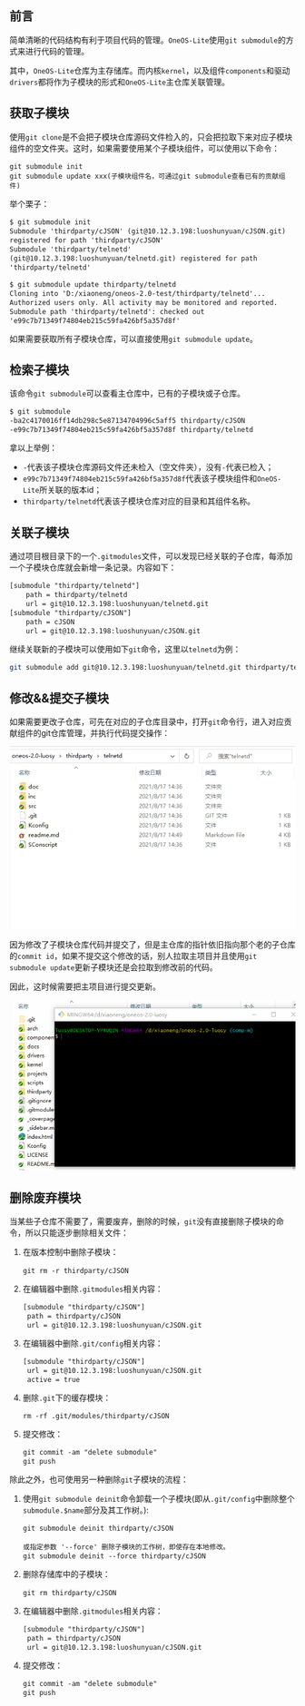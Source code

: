 ## 前言

简单清晰的代码结构有利于项目代码的管理。`OneOS-Lite`使用`git submodule`的方式来进行代码的管理。

其中，`OneOS-Lite`仓库为主存储库。而内核`kernel`，以及组件`components`和驱动`drivers`都将作为子模块的形式和`OneOS-Lite`主仓库关联管理。

## 获取子模块

使用`git clone`是不会把子模块仓库源码文件检入的，只会把拉取下来对应子模块组件的空文件夹。这时，如果需要使用某个子模块组件，可以使用以下命令：

```
git submodule init
git submodule update xxx(子模块组件名，可通过git submodule查看已有的贡献组件)
```

举个栗子：

```
$ git submodule init
Submodule 'thirdparty/cJSON' (git@10.12.3.198:luoshunyuan/cJSON.git) registered for path 'thirdparty/cJSON'
Submodule 'thirdparty/telnetd' (git@10.12.3.198:luoshunyuan/telnetd.git) registered for path 'thirdparty/telnetd'
```

```
$ git submodule update thirdparty/telnetd
Cloning into 'D:/xiaoneng/oneos-2.0-test/thirdparty/telnetd'...
Authorized users only. All activity may be monitored and reported.
Submodule path 'thirdparty/telnetd': checked out 'e99c7b71349f74804eb215c59fa426bf5a357d8f'
```

如果需要获取所有子模块仓库，可以直接使用`git submodule update`。

## 检索子模块

该命令`git submodule`可以查看主仓库中，已有的子模块或子仓库。

```
$ git submodule
-ba2c4170016ff14db298c5e87134704996c5aff5 thirdparty/cJSON
-e99c7b71349f74804eb215c59fa426bf5a357d8f thirdparty/telnetd
```

拿以上举例：

- `-`代表该子模块仓库源码文件还未检入（空文件夹），没有`-`代表已检入；
- `e99c7b71349f74804eb215c59fa426bf5a357d8f`代表该子模块组件和`OneOS-Lite`所关联的版本id；
- `thirdparty/telnetd`代表该子模块仓库对应的目录和其组件名称。

## 关联子模块

通过项目根目录下的一个`.gitmodules`文件，可以发现已经关联的子仓库，每添加一个子模块仓库就会新增一条记录。内容如下：

```
[submodule "thirdparty/telnetd"]
	path = thirdparty/telnetd
	url = git@10.12.3.198:luoshunyuan/telnetd.git
[submodule "thirdparty/cJSON"]
	path = cJSON
	url = git@10.12.3.198:luoshunyuan/cJSON.git
```

继续关联新的子模块可以使用如下`git`命令，这里以`telnetd`为例：

```bash
git submodule add git@10.12.3.198:luoshunyuan/telnetd.git thirdparty/telnetd
```

## 修改&&提交子模块

如果需要更改子仓库，可先在对应的子仓库目录中，打开`git`命令行，进入对应贡献组件的git仓库管理，并执行代码提交操作：

![](./1.gif)

因为修改了子模块仓库代码并提交了，但是主仓库的指针依旧指向那个老的子仓库的`commit id`，如果不提交这个修改的话，别人拉取主项目并且使用`git submodule update`更新子模块还是会拉取到修改前的代码。

因此，这时候需要把主项目进行提交更新。

![](./2.gif)

## 删除废弃模块

当某些子仓库不需要了，需要废弃，删除的时候，`git`没有直接删除子模块的命令，所以只能逐步删除相关文件：

1. 在版本控制中删除子模块：

   `git rm -r thirdparty/cJSON`

2. 在编辑器中删除`.gitmodules`相关内容：

   ```
   [submodule "thirdparty/cJSON"]
   	path = thirdparty/cJSON
   	url = git@10.12.3.198:luoshunyuan/cJSON.git
   ```

3. 在编辑器中删除`.git/config`相关内容：

   ```
   [submodule "thirdparty/cJSON"]
   	url = git@10.12.3.198:luoshunyuan/cJSON.git
   	active = true
   ```

4. 删除`.git`下的缓存模块：

   ```
   rm -rf .git/modules/thirdparty/cJSON
   ```

5. 提交修改：

   ```
   git commit -am "delete submodule"
   git push
   ```

除此之外，也可使用另一种删除`git`子模块的流程：

1. 使用`git submodule deinit`命令卸载一个子模块(即从`.git/config`中删除整个`submodule.$name`部分及其工作树。):

    ```
    git submodule deinit thirdparty/cJSON

    或指定参数 '--force' 删除子模块的工作树，即使存在本地修改。
    git submodule deinit --force thirdparty/cJSON
    ```

2. 删除存储库中的子模块：

    `git rm thirdparty/cJSON`

3. 在编辑器中删除`.gitmodules`相关内容：

   ```
   [submodule "thirdparty/cJSON"]
   	path = thirdparty/cJSON
   	url = git@10.12.3.198:luoshunyuan/cJSON.git
   ```

4. 提交修改：

   ```
   git commit -am "delete submodule"
   git push
   ```
